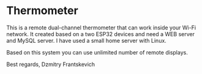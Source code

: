 # Thermometer

This is a remote dual-channel thermometer that can work inside your Wi-Fi network.
It created based on a two ESP32 devices and need a WEB server and MySQL server. I have used a small home server with Linux.

Based on this system you can use unlimited number of remote displays.

Best regards,
Dzmitry Frantskevich

